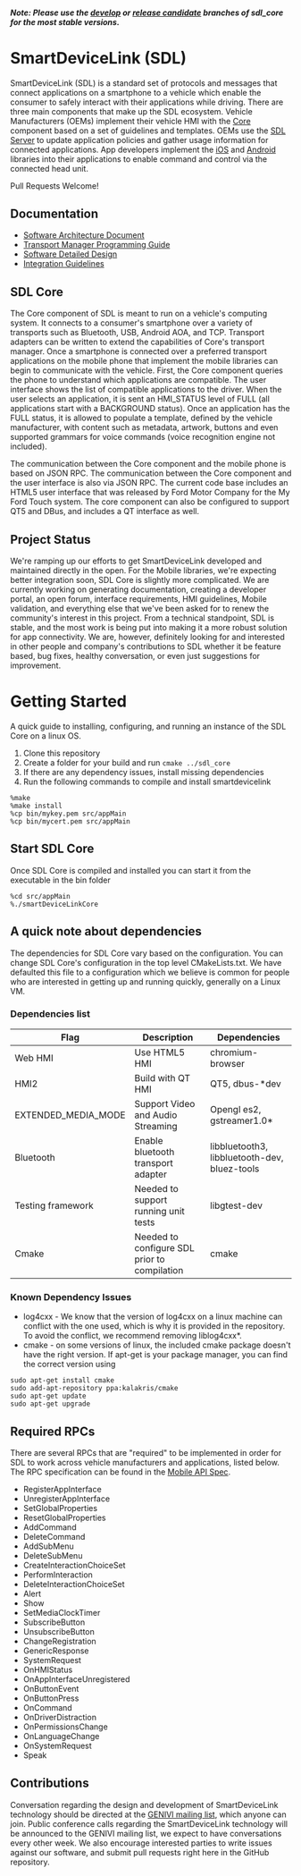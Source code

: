 ##### Note: Please use the [develop](https://github.com/smartdevicelink/sdl_core/tree/develop) or [release candidate](https://github.com/smartdevicelink/sdl_core/tree/release/4.0.0) branches of sdl_core for the most stable versions.

# SmartDeviceLink (SDL)

SmartDeviceLink (SDL) is a standard set of protocols and messages that connect applications on a smartphone to a vehicle which enable the consumer to safely interact with their applications while driving.  There are three main components that make up the SDL ecosystem. Vehicle Manufacturers (OEMs) implement their vehicle HMI with the  [Core](https://github.com/smartdevicelink/sdl_core) component based on a set of guidelines and templates. OEMs use the [SDL Server](https://github.com/smartdevicelink/sdl_server) to update application policies and gather usage information for connected applications. App developers implement the [iOS](https://github.com/smartdevicelink/sdl_ios) and [Android](https://github.com/smartdevicelink/sdl_android) libraries into their applications to enable command and control via the connected head unit.

Pull Requests Welcome!

## Documentation

  * [Software Architecture Document](https://app.box.com/s/v5ymu5kathzkwfx8iigxxdpr7d5a2xhh)
  * [Transport Manager Programming Guide](https://app.box.com/s/1pjquttvmhf19uujtw4x4fv4t1leqasa)
  * [Software Detailed Design](https://app.box.com/s/ohgrvemtx39f8hfea1ab676xxrzvyx1y)
  * [Integration Guidelines](https://app.box.com/s/jkj51mkaa5uganbhjxmtv06lbs8hapa9)

## SDL Core

The Core component of SDL is meant to run on a vehicle's computing system. It connects to a consumer's smartphone over a variety of transports such as Bluetooth, USB, Android AOA, and TCP. Transport adapters can be written to extend the capabilities of Core's transport manager. Once a smartphone is connected over a preferred transport applications on the mobile phone that implement the mobile libraries can begin to communicate with the vehicle. First, the Core component queries the phone to understand which applications are compatible. The user interface shows the list of compatible applications to the driver. When the user selects an application, it is sent an HMI_STATUS level of FULL (all applications start with a BACKGROUND status). Once an application has the FULL status, it is allowed to populate a template, defined by the vehicle manufacturer, with content such as metadata, artwork, buttons and even supported grammars for voice commands (voice recognition engine not included).

The communication between the Core component and the mobile phone is based on JSON RPC. The communication between the Core component and the user interface is also via JSON RPC. The current code base includes an HTML5 user interface that was released by Ford Motor Company for the My Ford Touch system. The core component can also be configured to support QT5 and DBus, and includes a QT interface as well.

## Project Status
We're ramping up our efforts to get SmartDeviceLink developed and maintained directly in the open. For the Mobile libraries, we're expecting better integration soon, SDL Core is slightly more complicated. We are currently working on generating documentation, creating a developer portal, an open forum, interface requirements, HMI guidelines, Mobile validation, and everything else that we've been asked for to renew the community's interest in this project. From a technical standpoint, SDL is stable, and the most work is being put into making it a more robust solution for app connectivity. We are, however, definitely looking for and interested in other people and company's contributions to SDL whether it be feature based, bug fixes, healthy conversation, or even just suggestions for improvement.

# Getting Started
A quick guide to installing, configuring, and running an instance of the SDL Core on a linux OS.

  1. Clone this repository
  2. Create a folder for your build and run `cmake ../sdl_core`
  3. If there are any dependency issues, install missing dependencies
  4. Run the following commands to compile and install smartdevicelink



```
%make
%make install
%cp bin/mykey.pem src/appMain
%cp bin/mycert.pem src/appMain
```

## Start SDL Core
Once SDL Core is compiled and installed you can start it from the executable in the bin folder

```
%cd src/appMain
%./smartDeviceLinkCore
```


## A quick note about dependencies
The dependencies for SDL Core vary based on the configuration. You can change SDL Core's configuration in the top level CMakeLists.txt. We have defaulted this file to a configuration which we believe is common for people who are interested in getting up and running quickly, generally on a Linux VM.

### Dependencies list

| Flag | Description | Dependencies |
|------|-------------|--------------|
|Web HMI|Use HTML5 HMI|chromium-browser|
|HMI2|Build with QT HMI|QT5, dbus-*dev|
|EXTENDED_MEDIA_MODE|Support Video and Audio Streaming|Opengl es2, gstreamer1.0*|
|Bluetooth|Enable bluetooth transport adapter|libbluetooth3, libbluetooth-dev, bluez-tools|
|Testing framework|Needed to support running unit tests|libgtest-dev|
|Cmake|Needed to configure SDL prior to compilation|cmake|

### Known Dependency Issues
  * log4cxx - We know that the version of log4cxx on a linux machine can conflict with the one used, which is why it is provided in the repository. To avoid the conflict, we recommend removing liblog4cxx*.
  * cmake - on some versions of linux, the included cmake package doesn't have the right version. If apt-get is your package manager, you can find the correct version using
```
sudo apt-get install cmake
sudo add-apt-repository ppa:kalakris/cmake
sudo apt-get update
sudo apt-get upgrade
```

## Required RPCs
There are several RPCs that are "required" to be implemented in order for SDL to work across vehicle manufacturers and applications, listed below.  The RPC specification can be found in the [Mobile API Spec](src/components/interfaces/MOBILE_API.xml).

  * RegisterAppInterface
  * UnregisterAppInterface
  * SetGlobalProperties
  * ResetGlobalProperties
  * AddCommand
  * DeleteCommand
  * AddSubMenu
  * DeleteSubMenu
  * CreateInteractionChoiceSet
  * PerformInteraction
  * DeleteInteractionChoiceSet
  * Alert
  * Show
  * SetMediaClockTimer
  * SubscribeButton
  * UnsubscribeButton
  * ChangeRegistration
  * GenericResponse
  * SystemRequest
  * OnHMIStatus
  * OnAppInterfaceUnregistered
  * OnButtonEvent
  * OnButtonPress
  * OnCommand
  * OnDriverDistraction
  * OnPermissionsChange
  * OnLanguageChange
  * OnSystemRequest
  * Speak

## Contributions

Conversation regarding the design and development of SmartDeviceLink technology should be directed at the [GENIVI mailing list](https://lists.genivi.org/mailman/listinfo/genivi-smartdevicelink), which anyone can join. Public conference calls regarding the SmartDeviceLink technology will be announced to the GENIVI mailing list, we expect to have conversations every other week. We also encourage interested parties to write issues against our software, and submit pull requests right here in the GitHub repository.

